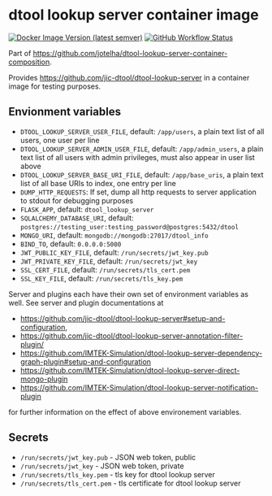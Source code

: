 # dtool lookup server container image

[![Docker Image Version (latest semver)](https://img.shields.io/docker/v/jotelha/dtool-lookup-server?label=dockerhub)](https://hub.docker.com/repository/docker/jotelha/dtool-lookup-server) [![GitHub Workflow Status](https://img.shields.io/github/workflow/status/jotelha/dtool-lookup-server-container-image/publish)](https://github.com/jotelha/dtool-lookup-server-container-image/actions?query=workflow%3Apublish)

Part of https://github.com/jotelha/dtool-lookup-server-container-composition.

Provides https://github.com/jic-dtool/dtool-lookup-server in a container image for testing purposes. 

## Envionment variables

* `DTOOL_LOOKUP_SERVER_USER_FILE`, default: `/app/users`, a plain text list of all users, one user per line
* `DTOOL_LOOKUP_SERVER_ADMIN_USER_FILE`, default: `/app/admin_users`, a plain text list of all users with admin privileges, must also appear in user list above
* `DTOOL_LOOKUP_SERVER_BASE_URI_FILE`, default: `/app/base_uris`, a plain text list of all base URIs to index, one entry per line
* `DUMP_HTTP_REQUESTS`: If set, dump all http requests to server application to stdout for debugging purposes
* `FLASK_APP`, default: `dtool_lookup_server`
* `SQLALCHEMY_DATABASE_URI`, default: `postgres://testing_user:testing_password@postgres:5432/dtool`
* `MONGO_URI`, default: `mongodb://mongodb:27017/dtool_info`
* `BIND_TO`, default: `0.0.0.0:5000`
* `JWT_PUBLIC_KEY_FILE`, default: `/run/secrets/jwt_key.pub`
* `JWT_PRIVATE_KEY_FILE`, default: `/run/secrets/jwt_key`
* `SSL_CERT_FILE`, default: `/run/secrets/tls_cert.pem`
* `SSL_KEY_FILE`, default: `/run/secrets/tls_key.pem`

Server and plugins each have their own set of environment variables as well.
See server and plugin documentations at

* https://github.com/jic-dtool/dtool-lookup-server#setup-and-configuration, 
* https://github.com/jic-dtool/dtool-lookup-server-annotation-filter-plugin/
* https://github.com/IMTEK-Simulation/dtool-lookup-server-dependency-graph-plugin#setup-and-configuration
* https://github.com/IMTEK-Simulation/dtool-lookup-server-direct-mongo-plugin
* https://github.com/IMTEK-Simulation/dtool-lookup-server-notification-plugin

for further information on the effect of above environement variables.

## Secrets

* `/run/secrets/jwt_key.pub` - JSON web token, public
* `/run/secrets/jwt_key` - JSON web token, private
* `/run/secrets/tls_key.pem` - tls key for dtool lookup server
* `/run/secrets/tls_cert.pem` - tls certificate for dtool lookup server
